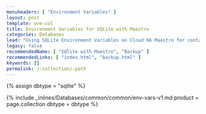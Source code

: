 ```yaml
---
menuheaders: [ "Environment Variables" ]
layout: post
template: one-col
title: Environment Variables for SQLite with Maestro
categories: Databases
lead: "Using SQLite Environment Variables on Cloud 66 Maestro for container stacks"
legacy: false
recommendedName: [ "SQlite with Maestro", "Backup" ]
recommendedLinks: [ "index.html", "backup.html" ]
keywords: []
permalink: /:collection/:path
---
```


{% assign dbtype = "sqlite" %}

<a href="#environment-variables"></a>{% include _inlines/Databases/common/common/env-vars-v1.md  product = page.collection dbtype = dbtype %} 
